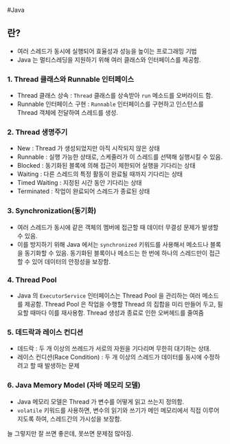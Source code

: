 #Java 


## 란?

* 여러 스레드가 동시에 실행되어 효율성과 성능을 높이는 프로그래밍 기법
* Java 는 멀티스레딩을 지원하기 위해 여러 클래스와 인터페이스를 제공함.


### 1. Thread 클래스와 Runnable 인터페이스
* Thread 클래스 상속 : `Thread` 클래스를 상속받아 `run` 메소드를 오버라이드 함.
* Runnable 인터페이스 구현 : `Runnable` 인터페이스를 구현하고 인스턴스를 Thread 객체에 전달하여 스레드를 생성.

### 2. Thread 생명주기

* New : Thread 가 생성되었지만 아직 시작되지 않은 상태
* Runnable : 실행 가능한 상태로, 스케줄러가 이 스레드를 선택해 실행시킬 수 있음.
* Blocked : 동기화된 블록에 의해 접근이 제한되어 실행을 기다리는 상태
* Waiting : 다른 스레드의 특정 활동이 완료될 때까지 기다리는 상태
* Timed Waiting : 지정된 시간 동안 기다리는 상태
* Terminated : 작업이 완료되어 스레드가 종료된 상태

### 3. Synchronization(동기화)
* 여러 스레드가 동시에 같은 객체의 멤버에 접근할 때 데이터 무결성 문제가 발생할 수 있음.
* 이를 방지하기 위해 Java 에서는 `synchronized` 키워드를 사용해서 메소드나 블록을 동기화할 수 있음. 동기화된 블록이나 메소드는 한 번에 하나의 스레드만이 접근할 수 있어 데이터의 안정성을 보장함.


### 4. Thread Pool
* Java 의 `ExecutorService` 인터페이스는 Thread Pool 을 관리하는 여러 메소드를 제공함.  Thread Pool 은 작업을 수행할 Thread 의 집합을 미리 만들어 두고, 필요할 때마다 이를 재사용함. Thread 생성과 종료로 인한 오버헤드를 줄여줌

### 5. 데드락과 레이스 컨디션 

* 데드락 : 두 개 이상의 쓰레드가 서로의 자원을 기다리며 무한히 대기하는 상태.
* 레이스 컨디션(Race Condition) : 두 개 이상의 스레드가 데이터를 동시에 수정하려고 할 때 발생하는 문제

### 6. Java Memory Model (자바 메모리 모델)
*  Java 메모리 모델은 Thread 가 변수를 어떻게 읽고 쓰는지 정의함.
* `volatile` 키워드를 사용하면, 변수의 읽기와 쓰기가 메인 메모리에서 직접 이루어지도록 하여, 스레드간의 가시성을 보장함.



늘 그렇지만 잘 쓰면 좋은데, 못쓰면 문제점 많아짐.